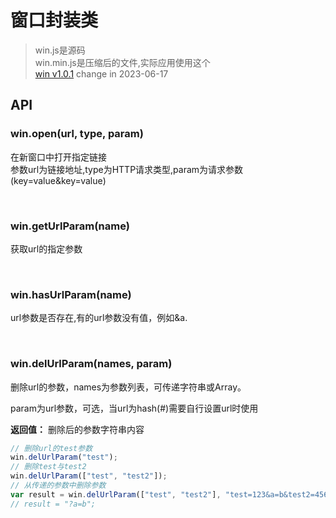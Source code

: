 # 窗口封装类
>win.js是源码<br>
>win.min.js是压缩后的文件,实际应用使用这个<br>
>[win v1.0.1](https://1711680493.github.io) change in 2023-06-17

## API
### win.open(url, type, param)
在新窗口中打开指定链接<br>
参数url为链接地址,type为HTTP请求类型,param为请求参数(key=value&key=value)

<br>

### win.getUrlParam(name)
获取url的指定参数

<br>

### win.hasUrlParam(name)
url参数是否存在,有的url参数没有值，例如&a.

<br>

### win.delUrlParam(names, param)

删除url的参数，names为参数列表，可传递字符串或Array。

param为url参数，可选，当url为hash(#)需要自行设置url时使用

**返回值：** 删除后的参数字符串内容

```javascript
// 删除url的test参数
win.delUrlParam("test");
// 删除test与test2
win.delUrlParam(["test", "test2"]);
// 从传递的参数中删除参数
var result = win.delUrlParam(["test", "test2"], "test=123&a=b&test2=456");
// result = "?a=b";
```

